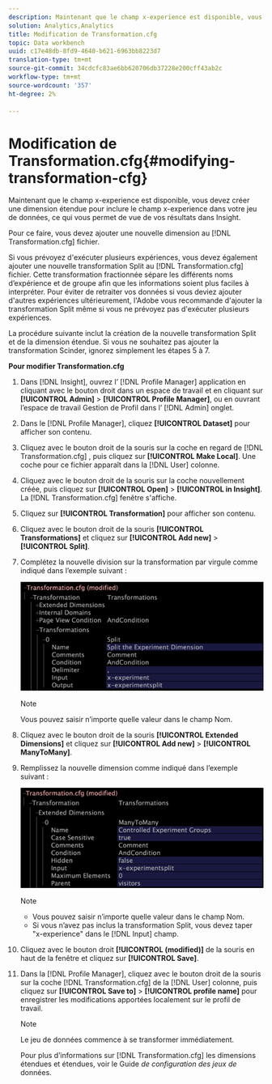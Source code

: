 ```yaml
---
description: Maintenant que le champ x-experience est disponible, vous devez créer une dimension étendue pour inclure le champ x-experience dans votre jeu de données, ce qui vous permet de vue de vos résultats dans Insight.
solution: Analytics,Analytics
title: Modification de Transformation.cfg
topic: Data workbench
uuid: c17e48db-8fd9-4640-b621-6963bb8223d7
translation-type: tm+mt
source-git-commit: 34cdcfc83ae6bb620706db37228e200cff43ab2c
workflow-type: tm+mt
source-wordcount: '357'
ht-degree: 2%

---
```



# Modification de Transformation.cfg{#modifying-transformation-cfg}

Maintenant que le champ x-experience est disponible, vous devez créer une dimension étendue pour inclure le champ x-experience dans votre jeu de données, ce qui vous permet de vue de vos résultats dans Insight.

Pour ce faire, vous devez ajouter une nouvelle dimension au [!DNL Transformation.cfg] fichier.

Si vous prévoyez d&#39;exécuter plusieurs expériences, vous devez également ajouter une nouvelle transformation Split au [!DNL Transformation.cfg] fichier. Cette transformation fractionnée sépare les différents noms d’expérience et de groupe afin que les informations soient plus faciles à interpréter. Pour éviter de retraiter vos données si vous deviez ajouter d&#39;autres expériences ultérieurement, l&#39;Adobe vous recommande d&#39;ajouter la transformation Split même si vous ne prévoyez pas d&#39;exécuter plusieurs expériences.

La procédure suivante inclut la création de la nouvelle transformation Split et de la dimension étendue. Si vous ne souhaitez pas ajouter la transformation Scinder, ignorez simplement les étapes 5 à 7.

**Pour modifier Transformation.cfg**

1. Dans [!DNL Insight], ouvrez l’ [!DNL Profile Manager] application en cliquant avec le bouton droit dans un espace de travail et en cliquant sur **[!UICONTROL Admin]** > **[!UICONTROL Profile Manager]**, ou en ouvrant l’espace de travail Gestion de Profil dans l’ [!DNL Admin] onglet.
1. Dans le [!DNL Profile Manager], cliquez **[!UICONTROL Dataset]** pour afficher son contenu.
1. Cliquez avec le bouton droit de la souris sur la coche en regard de [!DNL Transformation.cfg] , puis cliquez sur **[!UICONTROL Make Local]**. Une coche pour ce fichier apparaît dans la [!DNL User] colonne.
1. Cliquez avec le bouton droit de la souris sur la coche nouvellement créée, puis cliquez sur **[!UICONTROL Open]** > **[!UICONTROL in Insight]**. La [!DNL Transformation.cfg] fenêtre s&#39;affiche.
1. Cliquez sur **[!UICONTROL Transformation]** pour afficher son contenu.
1. Cliquez avec le bouton droit de la souris **[!UICONTROL Transformations]** et cliquez sur **[!UICONTROL Add new]** > **[!UICONTROL Split]**.
1. Complétez la nouvelle division sur la transformation par virgule comme indiqué dans l’exemple suivant :

   ![Infos sur l’étape](assets/New_split_transformation.png)

   >[!NOTE]
   >
   >Vous pouvez saisir n’importe quelle valeur dans le champ Nom.

1. Cliquez avec le bouton droit de la souris **[!UICONTROL Extended Dimensions]** et cliquez sur **[!UICONTROL Add new]** > **[!UICONTROL ManyToMany]**.
1. Remplissez la nouvelle dimension comme indiqué dans l’exemple suivant :

   ![Infos sur l’étape](assets/New_Dimension_controlled_experiment_groups.png)

   >[!NOTE]
   >
   >* Vous pouvez saisir n’importe quelle valeur dans le champ Nom.
   >* Si vous n’avez pas inclus la transformation Split, vous devez taper &quot;x-experience&quot; dans le [!DNL Input] champ.


1. Cliquez avec le bouton droit **[!UICONTROL (modified)]** de la souris en haut de la fenêtre et cliquez sur **[!UICONTROL Save]**.
1. Dans la [!DNL Profile Manager], cliquez avec le bouton droit de la souris sur la coche [!DNL Transformation.cfg] de la [!DNL User] colonne, puis cliquez sur **[!UICONTROL Save to]** > **[!UICONTROL profile name]** pour enregistrer les modifications apportées localement sur le profil de travail.

   >[!NOTE]
   >
   >Le jeu de données commence à se transformer immédiatement.

   Pour plus d’informations sur [!DNL Transformation.cfg] les dimensions étendues et étendues, voir le Guide *de configuration des jeux de* données.
